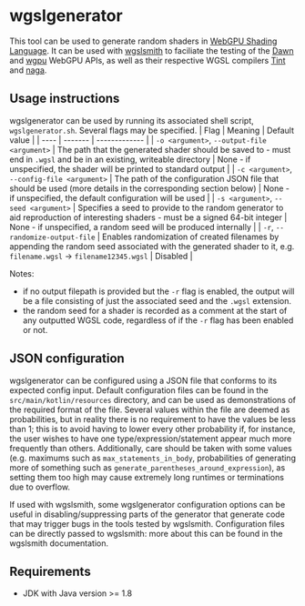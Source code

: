 # wgslgenerator

This tool can be used to generate random shaders in [WebGPU Shading Language](https://gpuweb.github.io/gpuweb/wgsl/). It can be used with [wgslsmith](https://github.com/hanawatson/wgslsmith) to faciliate the testing of the [Dawn](https://dawn.googlesource.com/dawn/) and [wgpu](https://github.com/gfx-rs/wgpu) WebGPU APIs, as well as their respective WGSL compilers [Tint](https://dawn.googlesource.com/tint) and [naga](https://github.com/gfx-rs/naga).

## Usage instructions

wgslgenerator can be used by running its associated shell script, `wgslgenerator.sh`. Several flags may be specified.
| Flag | Meaning | Default value |
| ---- | ------- | ------------- |
| `-o <argument>`, `--output-file <argument>` | The path that the generated shader should be saved to - must end in `.wgsl` and be in an existing, writeable directory | None - if unspecified, the shader will be printed to standard output |
| `-c <argument>`, `--config-file <argument>` | The path of the configuration JSON file that should be used (more details in the corresponding section below) | None - if unspecified, the default configuration will be used |
| `-s <argument>`, `--seed <argument>` | Specifies a seed to provide to the random generator to aid reproduction of interesting shaders - must be a signed 64-bit integer | None - if unspecified, a random seed will be produced internally |
| `-r`, `--randomize-output-file` | Enables randomization of created filenames by appending the random seed associated with the generated shader to it, e.g. `filename.wgsl` -> `filename12345.wgsl` | Disabled |

Notes:
- if no output filepath is provided but the `-r` flag is enabled, the output will be a file consisting of just the associated seed and the `.wgsl` extension.
- the random seed for a shader is recorded as a comment at the start of any outputted WGSL code, regardless of if the `-r` flag has been enabled or not.

## JSON configuration

wgslgenerator can be configured using a JSON file that conforms to its expected config input. Default configuration files can be found in the `src/main/kotlin/resources` directory, and can be used as demonstrations of the required format of the file.
Several values within the file are deemed as probabilities, but in reality there is no requirement to have the values be less than 1; this is to avoid having to lower every other probability if, for instance, the user wishes to have one type/expression/statement appear much more frequently than others.
Additionally, care should be taken with some values (e.g. maximums such as `max_statements_in_body`, probabilities of generating more of something such as `generate_parentheses_around_expression`), as setting them too high may cause extremely long runtimes or terminations due to overflow.

If used with wgslsmith, some wgslgenerator configuration options can be useful in disabling/suppressing parts of the generator that generate code that may trigger bugs in the tools tested by wgslsmith. Configuration files can be directly passed to wgslsmith: more about this can be found in the wgslsmith documentation.

## Requirements

- JDK with Java version >= 1.8
